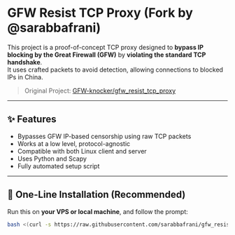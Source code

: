# GFW Resist TCP Proxy (Fork by @sarabbafrani)

This project is a proof-of-concept TCP proxy designed to **bypass IP blocking by the Great Firewall (GFW)** by **violating the standard TCP handshake**.  
It uses crafted packets to avoid detection, allowing connections to blocked IPs in China.

> Original Project: [GFW-knocker/gfw_resist_tcp_proxy](https://github.com/GFW-knocker/gfw_resist_tcp_proxy)

---

## ✨ Features

- Bypasses GFW IP-based censorship using raw TCP packets
- Works at a low level, protocol-agnostic
- Compatible with both Linux client and server
- Uses Python and Scapy
- Fully automated setup script

---

## 🚀 One-Line Installation (Recommended)

Run this on **your VPS or local machine**, and follow the prompt:

```bash
bash <(curl -s https://raw.githubusercontent.com/sarabbafrani/gfw_resist_tcp_proxy/main/gfw_resist_tcp_proxy_setup.sh)
